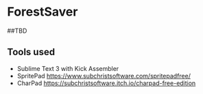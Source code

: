 # ForestSaver

##TBD

## Tools used
* Sublime Text 3 with Kick Assembler
* SpritePad https://www.subchristsoftware.com/spritepadfree/
* CharPad https://subchristsoftware.itch.io/charpad-free-edition
